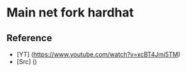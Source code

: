 # Main net fork hardhat

## Reference
- [YT] (https://www.youtube.com/watch?v=xcBT4Jmi5TM)
- [Src] ()